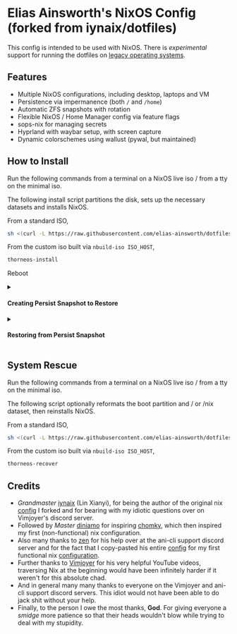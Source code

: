# Elias Ainsworth's NixOS Config (forked from iynaix/dotfiles)

This config is intended to be used with NixOS. There is _experimental_ support
for running the dotfiles on
[legacy operating systems](https://github.com/elias-ainsworth/dotfiles/blob/main/home-manager.md).

## Features

- Multiple NixOS configurations, including desktop, laptops and VM
- Persistence via impermanence (both `/` and `/home`)
- Automatic ZFS snapshots with rotation
- Flexible NixOS / Home Manager config via feature flags
- sops-nix for managing secrets
- Hyprland with waybar setup, with screen capture
- Dynamic colorschemes using wallust (pywal, but maintained)

## How to Install

Run the following commands from a terminal on a NixOS live iso / from a tty on
the minimal iso.

The following install script partitions the disk, sets up the necessary datasets
and installs NixOS.

From a standard ISO,

```sh
sh <(curl -L https://raw.githubusercontent.com/elias-ainsworth/dotfiles/main/install.sh)
```

From the custom iso built via `nbuild-iso ISO_HOST`,

```sh
thorneos-install
```

Reboot

<details>
<summary><h4>Creating Persist Snapshot to Restore</h4></summary>

```sh
sudo zfs snapshot zroot/persist@persist-snapshot
sudo zfs send zroot/persist@persist-snapshot > SNAPSHOT_FILE_PATH
```

</details>

<details>
<summary><h4>Restoring from Persist Snapshot</h4></summary>

```sh
# the rename is needed for encrypted datasets, as -F doesn't work
sudo zfs receive -o mountpoint=legacy zroot/persist-new < SNAPSHOT_FILE_PATH
sudo zfs rename zroot/persist zroot/persist-old
sudo zfs rename zroot/persist-new zroot/persist
```

</details>

## System Rescue

Run the following commands from a terminal on a NixOS live iso / from a tty on
the minimal iso.

The following script optionally reformats the boot partition and / or /nix
dataset, then reinstalls NixOS.

From a standard ISO,

```sh
sh <(curl -L https://raw.githubusercontent.com/elias-ainsworth/dotfiles/main/recover.sh)
```

From the custom iso built via `nbuild-iso ISO_HOST`,

```sh
thorneos-recover
```

## Credits

- _Grandmaster_ [iynaix](https://github.com/iynaix) (Lin Xianyi), for being the
  author of the original nix [config](https://github.com/iynaix/dotfiles) I
  forked and for bearing with my idiotic questions over on Vimjoyer's discord
  server.
- Followed by _Master_ [diniamo](https://github.com/diniamo) for inspiring
  [chomky](https://github.com/justchokingaround), which then inspired my first
  (non-functional) nix configuration.
- Also many thanks to [zen](https://github.com/71zenith) for his help over at
  the ani-cli support discord server and for the fact that I copy-pasted his
  entire [config](https://github.com/71zenith/kiseki) for my first functional
  nix [configuration](https://github.com/elias-ainsworth/thorne).
- Further thanks to [Vimjoyer](https://www.youtube.com/@vimjoyer) for his very
  helpful YouTube videos, traversing Nix at the beginning would have been
  infinitely harder if it weren't for this absolute chad.
- And in general many many thanks to everyone on the Vimjoyer and ani-cli
  support discord servers. This idiot would not have been able to do jack shit
  without your help.
- Finally, to the person I owe the most thanks, **God**. For giving everyone a
  _smidge_ more patience so that their heads wouldn't blow while trying to deal
  with my stupidity.
